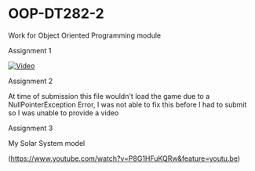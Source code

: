 # OOP-DT282-2
Work for Object Oriented Programming module


Assignment 1



[![Video](http://img.youtube.com/vi/grUWsvPknUI/0.jpg)](http://www.youtube.com/watch?v=grUWsvPknUI)





Assignment 2


At time of submission this file wouldn't load the game due to a NullPointerException Error,
I was not able to fix this before I had to submit so I was unable to provide a video





Assignment 3

My Solar System model

(https://www.youtube.com/watch?v=P8G1HFuKQRw&feature=youtu.be)
